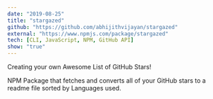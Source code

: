 ```yaml
---
date: "2019-08-25"
title: "stargazed"
github: "https://github.com/abhijithvijayan/stargazed"
external: "https://www.npmjs.com/package/stargazed"
tech: [CLI, JavaScript, NPM, GitHub API]
show: "true"
---
```


Creating your own Awesome List of GitHub Stars!

NPM Package that fetches and converts all of your GitHub stars to a readme file sorted by Languages used.

